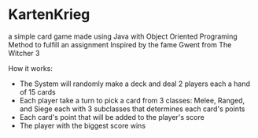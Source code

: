 # KartenKrieg
a simple card game made using Java with Object Oriented Programing Method to fulfill an assignment
Inspired by the fame Gwent from The Witcher 3

How it works:
- The System will randomly make a deck and deal 2 players each a hand of 15 cards
- Each player take a turn to pick a card from 3 classes: Melee, Ranged, and Siege each with 3 subclasses that determines each card's points
- Each card's point that will be added to the player's score
- The player with the biggest score wins
